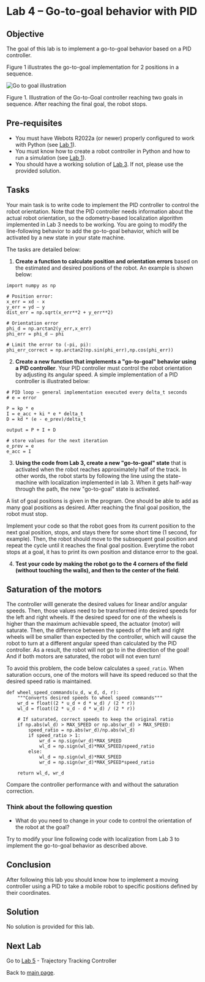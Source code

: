 # Lab 4 – Go-to-goal behavior with PID

## Objective
The goal of this lab is to implement a go-to-goal behavior based on a PID controller.

Figure 1 illustrates the go-to-goal implementation for 2 positions in a sequence. 

![Go to goal illustration](../Lab3/go_to_goal.gif)

Figure 1. Illustration of the Go-to-Goal controller reaching two goals in sequence. After reaching the final goal, the robot stops.


## Pre-requisites
* You must have Webots R2022a (or newer) properly configured to work with Python (see [Lab 1](../Lab1/ReadMe.md)).
* You must know how to create a robot controller in Python and how to run a simulation (see [Lab 1](../Lab1/ReadMe.md)). 
* You should have a working solution of [Lab 3](../Lab3/ReadMe.md). If not, please use the provided solution. 

## Tasks
Your main task is to write code to implement the PID controller to control the robot orientation. Note that the PID controller needs information about the actual robot orientation, so the odometry-based localization algorithm implemented in Lab 3 needs to be working. You are going to modify the line-following behavior to add the go-to-goal behavior, which will be activated by a new state in your state machine.

The tasks are detailed below:

1. **Create a function to calculate position and orientation errors** based on the estimated and desired positions of the robot. An example is shown below:

```
import numpy as np

# Position error:
x_err = xd - x
y_err = yd – y
dist_err = np.sqrt(x_err**2 + y_err**2)

# Orientation error
phi_d = np.arctan2(y_err,x_err)
phi_err = phi_d – phi

# Limit the error to (-pi, pi):
phi_err_correct = np.arctan2(np.sin(phi_err),np.cos(phi_err))
```

2. **Create a new function that implements a "go-to-goal" behavior using a PID controller**. Your PID controller must control the robot orientation by adjusting its angular speed. A simple implementation of a PID controller is illustrated below:
```
# PID loop – general implementation executed every delta_t seconds
# e = error

P = kp * e
I = e_acc + ki * e * delta_t
D = kd * (e - e_prev)/delta_t

output = P + I + D

# store values for the next iteration
e_prev = e
e_acc = I
```

3. **Using the code from Lab 3, create a new "go-to-goal" state** that is activated when the robot reaches approximately half of the track. In other words, the robot starts by following the line using the state-machine with localization implemented in lab 3. When it gets half-way through the path, the new "go-to-goal" state is activated. 

A list of goal positions is given in the program. One should be able to add as many goal positions as desired. After reaching the final goal position, the robot must stop.

Implement your code so that the robot goes from its current position to the next goal position, stops, and stays there for some short time (1 second, for example). Then, the robot should move to the subsequent goal position and repeat the cycle until it reaches the final goal position. Everytime the robot stops at a goal, it has to print its own position and distance error to the goal.

4. **Test your code by making the robot go to the 4 corners of the field (without touching the walls), and then to the center of the field**. 

## Saturation of the motors
The controller willl generate the desired values for linear and/or angular speeds. Then, those values need to be transformed into desired speeds for the left and right wheels. If the desired speed for one of the wheels is higher than the maximum achievable speed, the actuator (motor) will saturate. Then, the difference between the speeds of the left and right wheels will be smaller than expected by the controller, which will cause the robot to turn at a different angular speed than calculated by the PID controller. As a result, the robot will not go to in the direction of the goal! And if both motors are saturated, the robot will not even turn!

To avoid this problem, the code below calculates a `speed_ratio`. When saturation occurs, one of the motors will have its speed reduced so that the desired speed ratio is maintained. 
```
def wheel_speed_commands(u_d, w_d, d, r):
    """Converts desired speeds to wheel speed commands"""
    wr_d = float((2 * u_d + d * w_d) / (2 * r))
    wl_d = float((2 * u_d - d * w_d) / (2 * r))
    
    # If saturated, correct speeds to keep the original ratio
    if np.abs(wl_d) > MAX_SPEED or np.abs(wr_d) > MAX_SPEED:
        speed_ratio = np.abs(wr_d)/np.abs(wl_d)
        if speed_ratio > 1:
            wr_d = np.sign(wr_d)*MAX_SPEED
            wl_d = np.sign(wl_d)*MAX_SPEED/speed_ratio
        else:
            wl_d = np.sign(wl_d)*MAX_SPEED
            wr_d = np.sign(wr_d)*MAX_SPEED*speed_ratio
    
    return wl_d, wr_d
```
 
Compare the controller performance with and without the saturation correction. 

### Think about the following question
* What do you need to change in your code to control the orientation of the robot at the goal?

Try to modify your line following code with localization from Lab 3 to implement the go-to-goal behavior as described above. 

## Conclusion
After following this lab you should know how to implement a moving controller using a PID to take a mobile robot to specific positions defined by their coordinates.

## Solution
No solution is provided for this lab.

## Next Lab
Go to [Lab 5](../Lab5/ReadMe.md) - Trajectory Tracking Controller

Back to [main page](../README.md).
